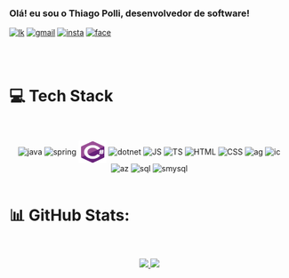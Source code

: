 ### Olá! eu sou o Thiago Polli, desenvolvedor de software!
<div style="display: inline_block">
<a href="https://www.linkedin.com/in/thiago-polli-da-palma-a06898183"><img   alt="lk" height="20" width="30"  
    src="https://github.com/get-icon/geticon/blob/master/icons/linkedin-icon.svg" /></a>    
<a href="mailto:thiagopolli.palma@gmail.com"><img  alt="gmail" height="20" width="30"  
    src="https://github.com/get-icon/geticon/blob/master/icons/google-gmail.svg" /></a>  
  <a href="https://instagram.com/thiagopolli2?igshid=MmIzYWVlNDQ5Yg=="><img  alt="insta" height="20" width="30"  
    src="https://github.com/get-icon/geticon/blob/master/icons/instagram-icon.svg" /></a>
  <a href="https://www.facebook.com/thiago.polli.39"><img  alt="face" height="20" width="30"  
    src="https://github.com/get-icon/geticon/blob/master/icons/facebook.svg" /></a>
</div>


##

</br> 

# 💻 Tech Stack
</br> 
<div align="center">
<div style="display: inline_block"><br>
  <img align="center" alt="java" height="40" width="50"  
    src="https://cdn.jsdelivr.net/gh/devicons/devicon/icons/java/java-original.svg" />
  <img  align="center" alt="spring" height="40" width="50"  
    src="https://cdn.jsdelivr.net/gh/devicons/devicon/icons/spring/spring-original-wordmark.svg" />
   <img  align="center" alt="csharp" height="40" width="50" src="https://raw.githubusercontent.com/devicons/devicon/master/icons/csharp/csharp-original.svg">
   <img  align="center" alt="dotnet" height="40" width="50"
     src="https://cdn.jsdelivr.net/gh/devicons/devicon/icons/dot-net/dot-net-plain-wordmark.svg" />
    <img align="center" alt="JS" height="40" width="50" 
      src="https://cdn.jsdelivr.net/gh/devicons/devicon/icons/javascript/javascript-plain.svg" />
    <img align="center" alt="TS" height="40" width="50" 
      src="https://cdn.jsdelivr.net/gh/devicons/devicon/icons/typescript/typescript-plain.svg" />
    <img align="center" alt="HTML" height="40" width="50" 
      src="https://cdn.jsdelivr.net/gh/devicons/devicon/icons/html5/html5-original.svg" />
    <img align="center" alt="CSS" height="40" width="50" 
      src="https://cdn.jsdelivr.net/gh/devicons/devicon/icons/css3/css3-original.svg" />
    <img align="center" alt="ag" height="40" width="50" 
      src="https://cdn.jsdelivr.net/gh/devicons/devicon/icons/angularjs/angularjs-original.svg" />   
    <img align="center" alt="ic" height="40" width="50" 
      src="https://cdn.jsdelivr.net/gh/devicons/devicon/icons/ionic/ionic-original.svg" />
     <img align="center" alt="az" height="40" width="50"
       src="https://cdn.jsdelivr.net/gh/devicons/devicon/icons/azure/azure-original.svg" />
     <img  align="center" alt="sql" height="40" width="50"
       src="https://cdn.jsdelivr.net/gh/devicons/devicon/icons/microsoftsqlserver/microsoftsqlserver-plain-wordmark.svg" />
     <img align="center" alt="smysql" height="40" width="50"
       src="https://cdn.jsdelivr.net/gh/devicons/devicon/icons/mysql/mysql-original.svg" />
          
          
          
      
           
          
          
                   

</div>
</div>


  </br> 
  
  # 📊 GitHub Stats:
</br>
<p align="center" style="border-radius:100%"></p>

<p align="center" style="border-radius:100%"></p>

<div align="center">
  <div>
    <a href="https://github.com/ThiagoPolli">
  <img height="180em" src="https://github-readme-stats.vercel.app/api?username=ThiagoPolli&show_icons=false&theme=algolia&include_all_commits=true&count_private=true"/>
  <img height="180em" src="https://github-readme-stats.vercel.app/api/top-langs/?username=ThiagoPolli&layout=compact&langs_count=10&theme=algolia"/>
</a>
</div>

</div>
